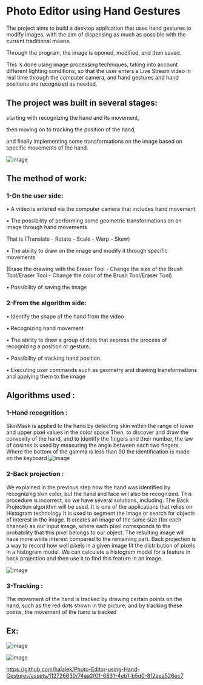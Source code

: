 # Photo Editor using Hand Gestures

The project aims to build a desktop application that uses hand gestures to modify images, with the aim of dispensing as much as possible with the current traditional means. 

Through the program, the image is opened, modified, and then saved.

This is done using image processing techniques, taking into account different lighting conditions, so that the user enters a Live Stream video in real time through the computer camera, and hand gestures and hand positions are recognized as needed.

## The project was built in several stages:
starting with recognizing the hand and its movement, 

then moving on to tracking the position of the hand, 

and finally implementing some transformations on the image based on specific movements of the hand.

![image](https://github.com/halalek/Photo-Editor-using-Hand-Gestures/assets/112726630/26de4333-1da2-4b19-8772-a163691759ba)


## The method of work:
### 1-On the user side:
• A video is entered via the computer camera that includes hand movement

• The possibility of performing some geometric transformations on an image through hand movements

That is (Translate - Rotate - Scale - Warp - Skew)

• The ability to draw on the image and modify it through specific movements

(Erase the drawing with the Eraser Tool - Change the size of the Brush Tool/Eraser Tool - Change the color of the Brush Tool/Eraser Tool)

• Possibility of saving the image

               




   ### 2-From the algorithm side:
• Identify the shape of the hand from the video

• Recognizing hand movement

• The ability to draw a group of dots that express the process of recognizing a position or gesture.

• Possibility of tracking hand position.

• Executing user commands such as geometry and drawing transformations and applying them to the image


## Algorithms used :
### 1-Hand recognition :
SkinMask is applied to the hand by detecting skin within the range of lower and upper pixel values in the color space
Then, to discover and draw the convexity of the hand, and to identify the fingers and their number, the law of cosines is used by measuring the angle between each two fingers.
Where the bottom of the gamma is less than 90 the identification is made on the keyboard
![image](https://github.com/halalek/Photo-Editor-using-Hand-Gestures/assets/112726630/99a0684d-e027-49f0-8f0a-1613dabdd120)


### 2-Back projection :
We explained in the previous step how the hand was identified by recognizing skin color, but the hand and face will also be recognized. This procedure is incorrect, so we have several solutions, including: The Back Projection algorithm will be used.
   It is one of the applications that relies on Histogram technology
It is used to segment the image or search for objects of interest in the image. It creates an image of the same size (for each channel) as our input image, where each pixel corresponds to the probability that this pixel belongs to our object. The resulting image will have more white interest compared to the remaining part. Back projection is a way to record how well pixels in a given image fit the distribution of pixels in a histogram model. We can calculate a histogram model for a feature in back projection and then use it to find this feature in an image.

![image](https://github.com/halalek/Photo-Editor-using-Hand-Gestures/assets/112726630/56320a9e-cdd5-4274-aa41-527c485364c6)

### 3-Tracking :
The movement of the hand is tracked by drawing certain points on the hand, such as the red dots shown in the picture, and by tracking these points, the movement of the hand is tracked

## Ex:

![image](https://github.com/halalek/Photo-Editor-using-Hand-Gestures/assets/112726630/00ee2e00-2550-4e4c-be3d-5dee63278f45)


![image](https://github.com/halalek/Photo-Editor-using-Hand-Gestures/assets/112726630/eba0ecac-92e6-4ff6-8cc6-593e29a020ee)







https://github.com/halalek/Photo-Editor-using-Hand-Gestures/assets/112726630/74aa2f01-6831-4eb1-b5d0-8f2eea526ec7



